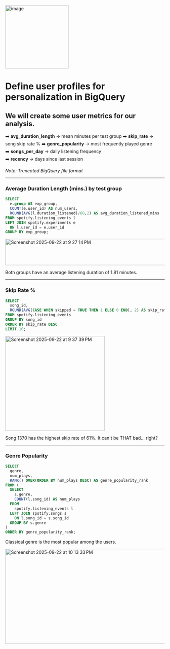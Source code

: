 <img width="200" height="200" alt="image" src="https://github.com/user-attachments/assets/3ffc46c1-e690-431b-84f0-110a0f0b4cd6" />




# Define user profiles for personalization in BigQuery

## We will create some user metrics for our analysis.
➡️ **avg_duration_length** → mean minutes per test group 
➡️ **skip_rate** → song skip rate %
➡️ **genre_popularity** → most frequently played genre  
➡️ **songs_per_day** → daily listening frequency  
➡️ **recency** → days since last session  

*Note: Truncated BigQuery file format*
***
### Average Duration Length (mins.) by test group 
````sql
SELECT 
  e.group AS exp_group,
  COUNT(e.user_id) AS num_users,
  ROUND(AVG(l.duration_listened)/60,2) AS avg_duration_listened_mins
FROM spotify.listening_events l
LEFT JOIN spotify.experiments e
  ON l.user_id = e.user_id 
GROUP BY exp_group;
````

<img width="561" height="83" alt="Screenshot 2025-09-22 at 9 27 14 PM" src="https://github.com/user-attachments/assets/103f8689-0d26-47f9-bb7e-c75704555a8b" />

Both groups have an average listening duration of 1.81 minutes.

***
### Skip Rate %
````sql
SELECT 
  song_id,
  ROUND(AVG(CASE WHEN skipped = TRUE THEN 1 ELSE 0 END), 2) AS skip_rate
FROM spotify.listening_events
GROUP BY song_id
ORDER BY skip_rate DESC
LIMIT 10;
````

<img width="314" height="299" alt="Screenshot 2025-09-22 at 9 37 39 PM" src="https://github.com/user-attachments/assets/e28eaec1-d1c7-4563-838e-0bf2733fbe96" />

Song 1370 has the highest skip rate of 61%. It can't be THAT bad... right?
***
### Genre Popularity
````sql
SELECT
  genre,
  num_plays,
  RANK() OVER(ORDER BY num_plays DESC) AS genre_popularity_rank
FROM (
  SELECT
    s.genre,
    COUNT(l.song_id) AS num_plays
  FROM
    spotify.listening_events l
  LEFT JOIN spotify.songs s
    ON l.song_id = s.song_id
  GROUP BY s.genre
)
ORDER BY genre_popularity_rank;
````

Classical genre is the most popular among the users.

<img width="542" height="300" alt="Screenshot 2025-09-22 at 10 13 33 PM" src="https://github.com/user-attachments/assets/9c5269b1-78c6-4b6b-b445-4168b7d4fb05" />
